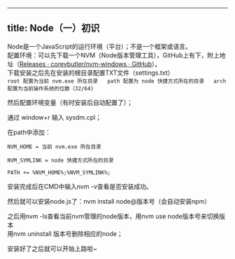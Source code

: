 <!--
 * @Author: Hunter
 * @Date: 2021-12-07 16:37:11
 * @LastEditTime: 2021-12-08 15:37:19
 * @LastEditors: Hunter
 * @Description: 
 * @FilePath: \Blog\source\_posts\Node（一）初识.md
 * 可以输入预定的版权声明、个性签名、空行等
-->
---
title: Node（一）初识
---
Node是一个JavaScript的运行环境（平台）；不是一个框架或语言。  
配置环境：可以先下载一个NVM（Node版本管理工具），GitHub上有下，附上地址（[Releases · coreybutler/nvm-windows · GitHub](https://github.com/coreybutler/nvm-windows/releases "Releases · coreybutler/nvm-windows · GitHub")）。  
下载安装之后先在安装的根目录配置TXT文件（settings.txt）  
`root 配置为当前 nvm.exe 所在目录  
path 配置为 node 快捷方式所在的目录  
arch 配置为当前操作系统的位数（32/64)`

然后配置环境变量（有时安装后自动配置了）；

通过 window+r 输入 sysdm.cpl；

在path中添加：

`NVM_HOME = 当前 nvm.exe 所在目录`

`NVM_SYMLINK = node 快捷方式所在的目录`

`PATH += %NVM_HOME%;%NVM_SYMLINK%;`

安装完成后在CMD中输入nvm -v查看是否安装成功。

然后就可以安装node.js了：nvm install node@版本号（会自动安装npm）

之后用nvm -ls查看当前nvm管理的node版本，用nvm use node版本号来切换版本  
用nvm uninstall 版本号删除相应的node；

安装好了之后就可以开始上路啦~
